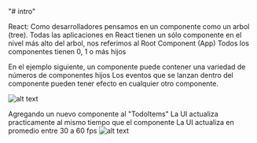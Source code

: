 "# intro" 

React:
Como desarrolladores pensamos en un componente como un arbol (tree).
Todas las aplicaciones en React tienen un sólo componente en el nivel más alto del arbol, nos referimos al Root Component (App)
Todos los componentes tienen 0, 1 o más hijos

En el ejemplo siguiente, un componente puede contener una variedad de números de componentes hijos
Los eventos que se lanzan dentro del componente pueden tener efecto en cualquier otro componente.

![alt text](https://github.com/willsantisteban/react/blob/main/what-is-react/intro/react_components_ui_interactions.jpg?raw=true)


Agregando un nuevo componente al "TodoItems"
La UI actualiza practicamente al mismo tiempo que el componente
La UI actualiza en promedio entre 30 a 60 fps
![alt text](https://github.com/willsantisteban/react/blob/main/what-is-react/intro/react_components_ui_interactions_01.jpg?raw=true)
